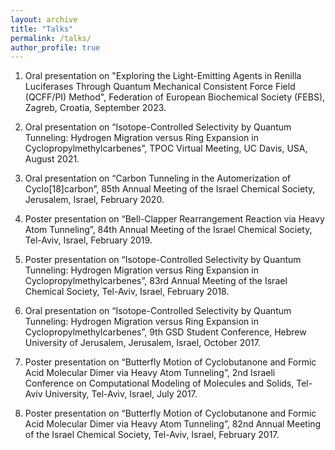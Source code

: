 ```yaml
---
layout: archive
title: "Talks"
permalink: /talks/
author_profile: true
---
```

1. Oral presentation on "Exploring the Light-Emitting Agents in Renilla Luciferases Through Quantum Mechanical Consistent Force Field (QCFF/PI) Method", Federation of European Biochemical Society (FEBS), Zagreb, Croatia, September 2023.
   
2. Oral presentation on “Isotope-Controlled Selectivity by Quantum Tunneling: Hydrogen Migration
versus Ring Expansion in Cyclopropylmethylcarbenes”, TPOC Virtual Meeting, UC Davis, USA, August 2021.

3. Oral presentation on “Carbon Tunneling in the Automerization of Cyclo[18]carbon”, 85th Annual
Meeting of the Israel Chemical Society, Jerusalem, Israel, February 2020.

4. Poster presentation on “Bell-Clapper Rearrangement Reaction via Heavy Atom Tunneling”, 84th
Annual Meeting of the Israel Chemical Society, Tel-Aviv, Israel, February 2019.

5. Poster presentation on “Isotope-Controlled Selectivity by Quantum Tunneling: Hydrogen Migration
versus Ring Expansion in Cyclopropylmethylcarbenes”, 83rd Annual Meeting of the Israel Chemical
Society, Tel-Aviv, Israel, February 2018.

6. Oral presentation on “Isotope-Controlled Selectivity by Quantum Tunneling: Hydrogen Migration
versus Ring Expansion in Cyclopropylmethylcarbenes”, 9th GSD Student Conference, Hebrew
University of Jerusalem, Jerusalem, Israel, October 2017.

7. Poster presentation on “Butterfly Motion of Cyclobutanone and Formic Acid Molecular Dimer via
Heavy Atom Tunneling”, 2nd Israeli Conference on Computational Modeling of Molecules and Solids,
Tel-Aviv University, Tel-Aviv, Israel, July 2017.

8. Poster presentation on “Butterfly Motion of Cyclobutanone and Formic Acid Molecular Dimer via
Heavy Atom Tunneling”, 82nd Annual Meeting of the Israel Chemical Society, Tel-Aviv, Israel,
February 2017.







